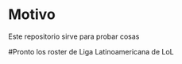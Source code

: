 # Motivo

Este repositorio sirve para probar cosas

#Pronto los roster de Liga Latinoamericana de LoL
